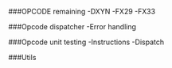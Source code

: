 ###OPCODE remaining
-DXYN
-FX29
-FX33

###Opcode dispatcher
-Error handling

###Opcode unit testing
-Instructions
-Dispatch

###Utils
